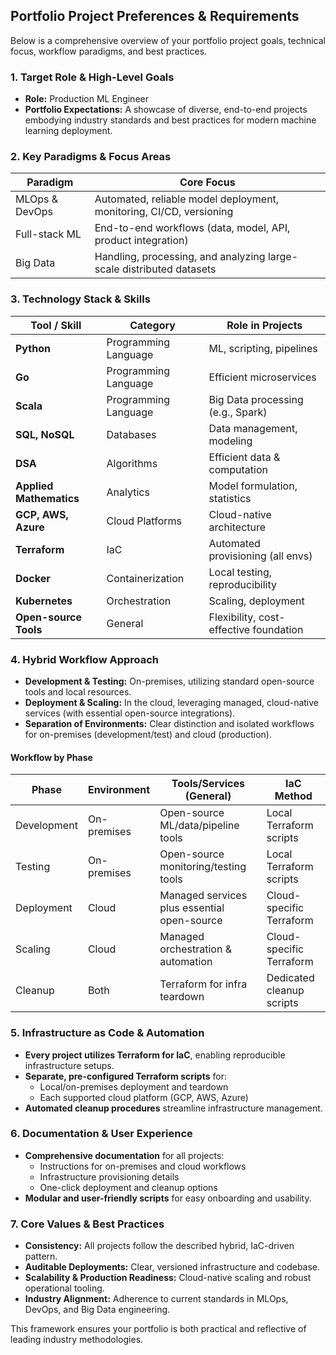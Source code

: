 ## Portfolio Project Preferences & Requirements

Below is a comprehensive overview of your portfolio project goals, technical focus, workflow paradigms, and best practices.

### 1. Target Role & High-Level Goals

- **Role:** Production ML Engineer
- **Portfolio Expectations:** A showcase of diverse, end-to-end projects embodying industry standards and best practices for modern machine learning deployment.

### 2. Key Paradigms & Focus Areas

| Paradigm             | Core Focus                                                              |
|----------------------|-------------------------------------------------------------------------|
| MLOps & DevOps       | Automated, reliable model deployment, monitoring, CI/CD, versioning     |
| Full-stack ML        | End-to-end workflows (data, model, API, product integration)            |
| Big Data             | Handling, processing, and analyzing large-scale distributed datasets     |

### 3. Technology Stack & Skills

| Tool / Skill           | Category                | Role in Projects                        |
|------------------------|-------------------------|-----------------------------------------|
| **Python**             | Programming Language    | ML, scripting, pipelines                |
| **Go**                 | Programming Language    | Efficient microservices                 |
| **Scala**              | Programming Language    | Big Data processing (e.g., Spark)       |
| **SQL, NoSQL**         | Databases               | Data management, modeling               |
| **DSA**                | Algorithms              | Efficient data & computation            |
| **Applied Mathematics**| Analytics               | Model formulation, statistics           |
| **GCP, AWS, Azure**    | Cloud Platforms         | Cloud-native architecture               |
| **Terraform**          | IaC                     | Automated provisioning (all envs)       |
| **Docker**             | Containerization        | Local testing, reproducibility          |
| **Kubernetes**         | Orchestration           | Scaling, deployment                     |
| **Open-source Tools**  | General                 | Flexibility, cost-effective foundation  |

### 4. Hybrid Workflow Approach

- **Development & Testing:** On-premises, utilizing standard open-source tools and local resources.
- **Deployment & Scaling:** In the cloud, leveraging managed, cloud-native services (with essential open-source integrations).
- **Separation of Environments:** Clear distinction and isolated workflows for on-premises (development/test) and cloud (production).

#### Workflow by Phase

| Phase        | Environment     | Tools/Services (General)                       | IaC Method                |
|--------------|----------------|------------------------------------------------|---------------------------|
| Development  | On-premises    | Open-source ML/data/pipeline tools             | Local Terraform scripts   |
| Testing      | On-premises    | Open-source monitoring/testing tools           | Local Terraform scripts   |
| Deployment   | Cloud          | Managed services plus essential open-source    | Cloud-specific Terraform  |
| Scaling      | Cloud          | Managed orchestration & automation             | Cloud-specific Terraform  |
| Cleanup      | Both           | Terraform for infra teardown                   | Dedicated cleanup scripts |

### 5. Infrastructure as Code & Automation

- **Every project utilizes Terraform for IaC**, enabling reproducible infrastructure setups.
- **Separate, pre-configured Terraform scripts** for:
  - Local/on-premises deployment and teardown
  - Each supported cloud platform (GCP, AWS, Azure)
- **Automated cleanup procedures** streamline infrastructure management.

### 6. Documentation & User Experience

- **Comprehensive documentation** for all projects:
  - Instructions for on-premises and cloud workflows
  - Infrastructure provisioning details
  - One-click deployment and cleanup options
- **Modular and user-friendly scripts** for easy onboarding and usability.

### 7. Core Values & Best Practices

- **Consistency:** All projects follow the described hybrid, IaC-driven pattern.
- **Auditable Deployments:** Clear, versioned infrastructure and codebase.
- **Scalability & Production Readiness:** Cloud-native scaling and robust operational tooling.
- **Industry Alignment:** Adherence to current standards in MLOps, DevOps, and Big Data engineering.

This framework ensures your portfolio is both practical and reflective of leading industry methodologies.